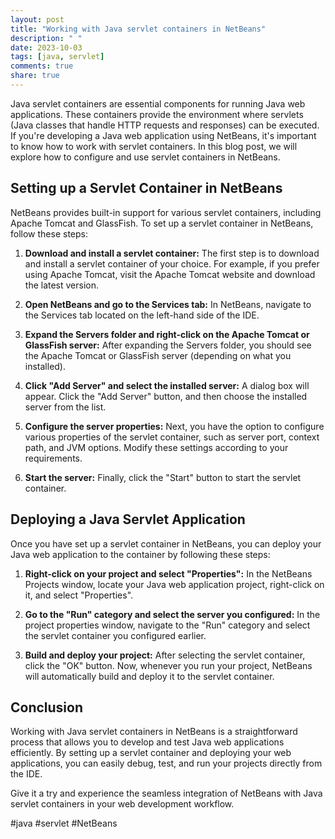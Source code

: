 ```yaml
---
layout: post
title: "Working with Java servlet containers in NetBeans"
description: " "
date: 2023-10-03
tags: [java, servlet]
comments: true
share: true
---
```


Java servlet containers are essential components for running Java web applications. These containers provide the environment where servlets (Java classes that handle HTTP requests and responses) can be executed. If you're developing a Java web application using NetBeans, it's important to know how to work with servlet containers. In this blog post, we will explore how to configure and use servlet containers in NetBeans.

## Setting up a Servlet Container in NetBeans

NetBeans provides built-in support for various servlet containers, including Apache Tomcat and GlassFish. To set up a servlet container in NetBeans, follow these steps:

1. **Download and install a servlet container:** The first step is to download and install a servlet container of your choice. For example, if you prefer using Apache Tomcat, visit the Apache Tomcat website and download the latest version.

2. **Open NetBeans and go to the Services tab:** In NetBeans, navigate to the Services tab located on the left-hand side of the IDE.

3. **Expand the Servers folder and right-click on the Apache Tomcat or GlassFish server:** After expanding the Servers folder, you should see the Apache Tomcat or GlassFish server (depending on what you installed).

4. **Click "Add Server" and select the installed server:** A dialog box will appear. Click the "Add Server" button, and then choose the installed server from the list.

5. **Configure the server properties:** Next, you have the option to configure various properties of the servlet container, such as server port, context path, and JVM options. Modify these settings according to your requirements.

6. **Start the server:** Finally, click the "Start" button to start the servlet container.

## Deploying a Java Servlet Application

Once you have set up a servlet container in NetBeans, you can deploy your Java web application to the container by following these steps:

1. **Right-click on your project and select "Properties":** In the NetBeans Projects window, locate your Java web application project, right-click on it, and select "Properties".

2. **Go to the "Run" category and select the server you configured:** In the project properties window, navigate to the "Run" category and select the servlet container you configured earlier.

3. **Build and deploy your project:** After selecting the servlet container, click the "OK" button. Now, whenever you run your project, NetBeans will automatically build and deploy it to the servlet container.

## Conclusion

Working with Java servlet containers in NetBeans is a straightforward process that allows you to develop and test Java web applications efficiently. By setting up a servlet container and deploying your web applications, you can easily debug, test, and run your projects directly from the IDE.

Give it a try and experience the seamless integration of NetBeans with Java servlet containers in your web development workflow.

#java #servlet #NetBeans